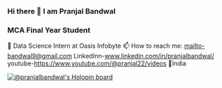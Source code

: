 ### Hi there 👋 I am Pranjal Bandwal
### MCA Final Year Student
🌱 Data Science Intern at Oasis Infobyte
📫 How to reach me: 
    mailto-bandwal9@gmail.com
    LinkedInn-www.linkedin.com/in/pranjalbandwal/
    youtube-https://www.youtube.com/@pranjal22/videos
📍India


[![@pranjalbandwal's Holopin board](https://holopin.me/pranjalbandwal)](https://holopin.io/@pranjalbandwal)



<!--
**PranjalBandwal/PranjalBandwal** is a ✨ _special_ ✨ repository because its `README.md` (this file) appears on your GitHub profile.

Here are some ideas to get you started:

- 🔭 I’m currently working on ...
- 🌱 I’m currently learning ...
- 👯 I’m looking to collaborate on ...
- 🤔 I’m looking for help with ...
- 💬 Ask me about ...
- 📫 How to reach me: ...
- 😄 Pronouns: ...
- ⚡ Fun fact: ...
-->
